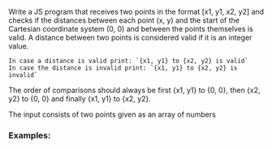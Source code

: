 Write a JS program that receives two points in the format [x1, y1, x2, y2] and checks if the distances between each point (x, y) and the start of the Cartesian coordinate system (0, 0) and between the points themselves is valid. A distance between two points is considered valid if it is an integer value.

    In case a distance is valid print: `{x1, y1} to {x2, y2} is valid`
    In case the distance is invalid print: `{x1, y1} to {x2, y2} is invalid`

The order of comparisons should always be first {x1, y1} to {0, 0}, then {x2, y2} to {0, 0} and finally {x1, y1} to {x2, y2}. 

The input consists of two points given as an array of numbers

### Examples:

